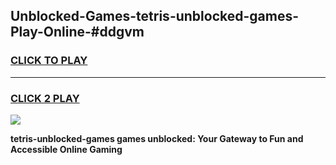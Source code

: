 
## Unblocked-Games-tetris-unblocked-games-Play-Online-#ddgvm
<h3>
<a href="https://premium.freeplayer.one?title=tetris-unblocked-games&ref=24F">CLICK TO PLAY</a></h3>
<hr>

<h3>
<a href="https://premium.freeplayer.one?title=tetris-unblocked-games&ref=24F">CLICK 2 PLAY</a>
  
</h3>

<a href="https://premium.freeplayer.one?title=tetris-unblocked-games&ref=24F/"><img src="https://clearcache.store/games.png"></a>


**tetris-unblocked-games games unblocked: Your Gateway to Fun and Accessible Online Gaming**
